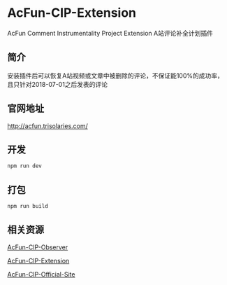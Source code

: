 # AcFun-CIP-Extension
AcFun Comment Instrumentality Project Extension A站评论补全计划插件

## 简介
安装插件后可以恢复A站视频或文章中被删除的评论，不保证能100%的成功率，且只针对2018-07-01之后发表的评论

## 官网地址
http://acfun.trisolaries.com/

## 开发
```bash
npm run dev
```

## 打包
```bash
npm run build
```


## 相关资源
[AcFun-CIP-Observer](https://github.com/SimonTart/AcFun-CIP-Observer)

[AcFun-CIP-Extension](https://github.com/SimonTart/AcFun-CIP-Extension)

[AcFun-CIP-Official-Site](https://github.com/SimonTart/AcFun-CIP-Official-Site)
